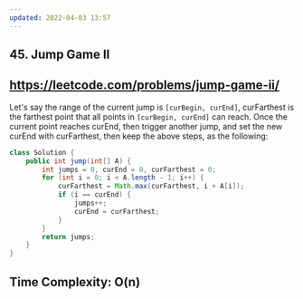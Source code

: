 ```yaml
---
updated: 2022-04-03 13:57
---
```

## 45. Jump Game II
## https://leetcode.com/problems/jump-game-ii/

Let's say the range of the current jump is `[curBegin, curEnd]`, curFarthest is the farthest point that all points in `[curBegin, curEnd]` can reach. Once the current point reaches curEnd, then trigger another jump, and set the new curEnd with curFarthest, then keep the above steps, as the following:

```java
class Solution {
    public int jump(int[] A) {
        int jumps = 0, curEnd = 0, curFarthest = 0;
        for (int i = 0; i < A.length - 1; i++) {
            curFarthest = Math.max(curFarthest, i + A[i]);
            if (i == curEnd) {
                jumps++;
                curEnd = curFarthest;
            }
        }
        return jumps;
    }
}
```

## Time Complexity: O(n)
